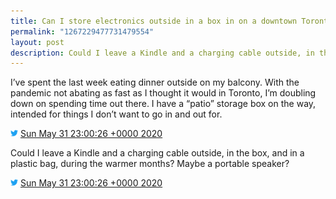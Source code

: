 ```yaml
---
title: Can I store electronics outside in a box in on a downtown Toronto balcony
permalink: "1267229477731479554"
layout: post
description: Could I leave a Kindle and a charging cable outside, in the box, and in a plastic bag, during the warmer months? Maybe a portable speaker?
---
```


I’ve spent the last week eating dinner outside on my balcony. With the pandemic not abating as fast as I thought it would in Toronto, I’m doubling down on spending time out there. I have a “patio” storage box on the way, intended for things I don’t want to go in and out for.

<img src="/images/twitter.png" width="12" /> [Sun May 31 23:00:26 +0000 2020](https://twitter.com/sillygwailo/status/1267229477731479554)

Could I leave a Kindle and a charging cable outside, in the box, and in a plastic bag, during the warmer months? Maybe a portable speaker?

<img src="/images/twitter.png" width="12" /> [Sun May 31 23:00:26 +0000 2020](https://twitter.com/sillygwailo/status/1267229480629788672)

